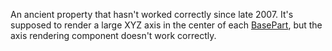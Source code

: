An ancient property that hasn't worked correctly since late 2007. It's
supposed to render a large XYZ axis in the center of each [BasePart](https://create.roblox.com/docs/reference/engine/classes/BasePart), but
the axis rendering component doesn't work correctly.